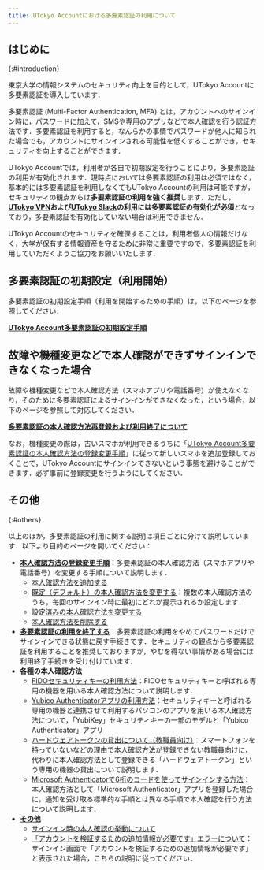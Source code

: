 ```yaml
---
title: UTokyo Accountにおける多要素認証の利用について
---
```


## はじめに
{:#introduction}

東京大学の情報システムのセキュリティ向上を目的として，UTokyo Accountに多要素認証を導入しています．

多要素認証 (Multi-Factor Authentication, MFA) とは，アカウントへのサインイン時に，パスワードに加えて，SMSや専用のアプリなどで本人確認を行う認証方法です．多要素認証を利用すると，なんらかの事情でパスワードが他人に知られた場合でも，アカウントにサインインされる可能性を低くすることができ，セキュリティを向上することができます．

UTokyo Accountでは，利用者が各自で初期設定を行うことにより，多要素認証の利用が有効化されます．現時点においては多要素認証の利用は必須ではなく，基本的には多要素認証を利用しなくてもUTokyo Accountの利用は可能ですが，セキュリティの観点からは**多要素認証の利用を強く推奨**します．ただし，**[UTokyo VPN](/utokyo_vpn/)および[UTokyo Slack](/slack/)の利用には多要素認証の有効化が必須**となっており，多要素認証を有効化していない場合は利用できません．

UTokyo Accountのセキュリティを確保することは，利用者個人の情報だけなく，大学が保有する情報資産を守るために非常に重要ですので，多要素認証を利用していただくようご協力をお願いいたします．

## 多要素認証の初期設定（利用開始）

多要素認証の初期設定手順（利用を開始するための手順）は，以下のページを参照してください．

<b class="box center"><a href="initial/">UTokyo Account多要素認証の初期設定手順</a></b>

## 故障や機種変更などで本人確認ができずサインインできなくなった場合

故障や機種変更などで本人確認方法（スマホアプリや電話番号）が使えなくなり，そのために多要素認証によるサインインができなくなった，という場合，以下のページを参照して対応してください．

<b class="box center"><a href="reregister_and_terminate">多要素認証の本人確認方法再登録および利用終了について</a></b>

なお，機種変更の際は，古いスマホが利用できるうちに「[UTokyo Account多要素認証の本人確認方法の登録変更手順](change/)」に従って新しいスマホを追加登録しておくことで，UTokyo Accountにサインインできないという事態を避けることができます．必ず事前に登録変更を行うようにしてください．

## その他
{:#others}

以上のほか，多要素認証の利用に関する説明は項目ごとに分けて説明しています．以下より目的のページを開いてください：

- **[本人確認方法の登録変更手順](change/)**：多要素認証の本人確認方法（スマホアプリや電話番号）を変更する手順について説明します．
    - [本人確認方法を追加する](change/#add)
    - [既定（デフォルト）の本人確認方法を変更する](change/#default)：複数の本人確認方法のうち，毎回のサインイン時に最初にどれが提示されるか設定します．
    - [設定済みの本人確認方法を変更する](change/#edit)
    - [本人確認方法を削除する](change/#delete)
- **[多要素認証の利用を終了する](reregister_and_terminate)**：多要素認証の利用をやめてパスワードだけでサインインできる状態に戻す手続きです．セキュリティの観点から多要素認証を利用することを推奨しておりますが，やむを得ない事情がある場合には利用終了手続きを受け付けています．
- **各種の本人確認方法**
    - [FIDOセキュリティキーの利用方法](fido-security_key/)：FIDOセキュリティキーと呼ばれる専用の機器を用いる本人確認方法について説明します．
    - [Yubico Authenticatorアプリの利用方法](yubikey-totp/)：セキュリティキーと呼ばれる専用の機器と連携させて利用するパソコンのアプリを用いる本人確認方法について，「YubiKey」セキュリティキーの一部のモデルと「Yubico Authenticator」アプリ
    - [ハードウェアトークンの貸出について（教職員向け）](others#hardware-token)：スマートフォンを持っていないなどの理由で本人確認方法が登録できない教職員向けに，代わりに本人確認方法として登録できる「ハードウェアトークン」という専用の機器の貸出について説明します．
    - [Microsoft Authenticatorで6桁のコードを使ってサインインする方法](others#msauth-totp)：本人確認方法として「Microsoft Authenticator」アプリを登録した場合に，通知を受け取る標準的な手順とは異なる手順で本人確認を行う方法について説明します．
- **[その他](others)**
    - [サインイン時の本人確認の挙動について](others#irregular)
    - [「アカウントを検証するための追加情報が必要です」エラーについて](others#unknown-error)：サインイン画面で「アカウントを検証するための追加情報が必要です」と表示された場合，こちらの説明に従ってください．

<!--

## 故障や機種変更などで本人確認ができずサインインできなくなった場合
{:#troubleshooting}

故障や機種変更などで本人確認方法が使えなくなったため多要素認証によるサインインができなくなった，という場合の対処法を説明します．

なお，**対処を済ませサインインできるようになったら，設定を変更して複数の本人確認方法を使える状態にしておくことを強く推奨します**．上の「[多要素認証の設定変更手順](#change)」で説明しているとおり，[多要素認証の設定ページ](https://mysignins.microsoft.com/security-info?domain_hint=utac.u-tokyo.ac.jp)から設定を変更してください．

### 他の本人確認方法を使う
{:#troubleshooting-alternative}

登録済みの他の本人確認方法が使える状態であれば，それを使ってサインインすることができますので，まずはそれを試してください．

サインイン時（パスワード入力後）に表示される本人確認を行う画面で，「問題がありますか? 別の方法でサインインする」あるいは「別の確認オプションを使用する」というリンクを探して押してください．
<img src="signin_with_another_method.png">
デフォルト（自動的に選ばれるもの）以外のものも含め，設定済みの本人確認方法が一覧で表示されます．

- この中に使える状態の本人確認方法があれば，それを選んでその方法で本人確認を行うことで，UTokyo Accountにサインインすることができます．
- 表示された本人確認方法がすべて使えない状態であれば，本人確認方法の再登録手続きを行う必要があります．次の「本人確認方法を再登録する」の説明に進んでください．

### 本人確認方法を再登録する
{:#troubleshooting-reregister}

登録済みの本人確認方法がすべて使えない状態となってしまった場合は，本人確認方法の再登録手続きを行う必要があります．「**[UTokyo Account多要素認証の本人確認方法再登録および利用終了について](reregister_and_terminate)**」のページを参照してください．

## その他
{:#others}

### 多要素認証の申請を取り消したい・多要素認証の利用を終了したい
{:#others-terminate}

セキュリティの観点から多要素認証を利用することを推奨しておりますが，やむを得ない事情がある場合には，多要素認証の利用を終了し，パスワードだけでサインインできる状態に戻すことができます．「**[UTokyo Account多要素認証の本人確認方法再登録および利用終了について](reregister_and_terminate)**」のページを参照してください．

なお，多要素認証の本人確認方法が利用できずサインインできなくなったという場合は，上の「[多要素認証の本人確認ができずサインインできなくなった場合](#troubleshooting)」で説明しているとおり，「本人確認方法の再登録」を行うことによりサインインできるようになりますので，多要素認証の「利用終了」をする必要はありません．

-->
